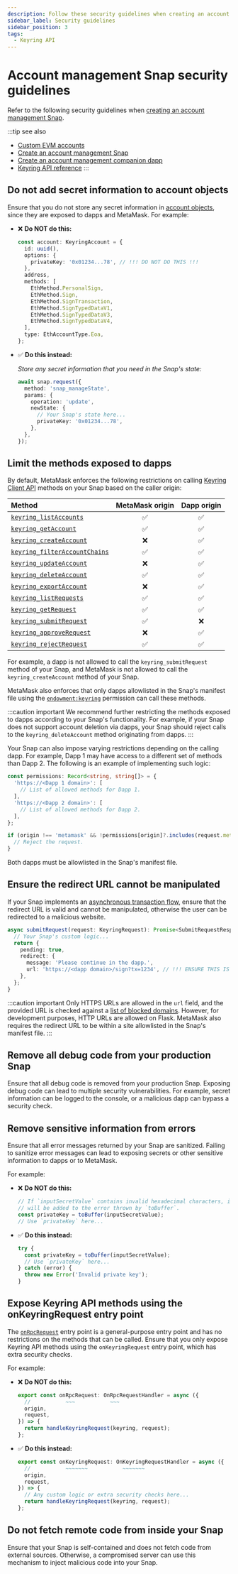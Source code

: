 ```yaml
---
description: Follow these security guidelines when creating an account management Snap.
sidebar_label: Security guidelines
sidebar_position: 3
tags:
  - Keyring API
---
```


# Account management Snap security guidelines

Refer to the following security guidelines when [creating an account management Snap](create-account-snap.md).

:::tip see also
- [Custom EVM accounts](index.md)
- [Create an account management Snap](create-account-snap.md)
- [Create an account management companion dapp](create-companion-dapp.md)
- [Keyring API reference](../../reference/keyring-api/index.md)
:::

## Do not add secret information to account objects

Ensure that you do not store any secret information in
[account objects](../../reference/keyring-api/client-api/objects.md#keyringaccount), since they are
exposed to dapps and MetaMask.
For example:

- ❌ **Do NOT do this:**

    ```ts
    const account: KeyringAccount = {
      id: uuid(),
      options: {
        privateKey: '0x01234...78', // !!! DO NOT DO THIS !!!
      },
      address,
      methods: [
        EthMethod.PersonalSign,
        EthMethod.Sign,
        EthMethod.SignTransaction,
        EthMethod.SignTypedDataV1,
        EthMethod.SignTypedDataV3,
        EthMethod.SignTypedDataV4,
      ],
      type: EthAccountType.Eoa,
    };
    ```

- ✅ **Do this instead:**

    *Store any secret information that you need in the Snap's state:*
    
    ```ts
    await snap.request({
      method: 'snap_manageState',
      params: {
        operation: 'update',
        newState: {
          // Your Snap's state here...
          privateKey: '0x01234...78',
        },
      },
    });
    ```

## Limit the methods exposed to dapps

By default, MetaMask enforces the following restrictions on calling
[Keyring Client API](../../reference/keyring-api/client-api/index.md) methods on your Snap based on
the caller origin:

| Method                                                                                                       |  MetaMask origin   |    Dapp origin     |
|:-------------------------------------------------------------------------------------------------------------|:------------------:|:------------------:|
| [`keyring_listAccounts`](../../reference/keyring-api/client-api/index.md#keyring_listaccounts)               | :white_check_mark: | :white_check_mark: |
| [`keyring_getAccount`](../../reference/keyring-api/client-api/index.md#keyring_getaccount)                   | :white_check_mark: | :white_check_mark: |
| [`keyring_createAccount`](../../reference/keyring-api/client-api/index.md#keyring_createaccount)             |        :x:         | :white_check_mark: |
| [`keyring_filterAccountChains`](../../reference/keyring-api/client-api/index.md#keyring_filteraccountchains) | :white_check_mark: | :white_check_mark: |
| [`keyring_updateAccount`](../../reference/keyring-api/client-api/index.md#keyring_updateaccount)             |        :x:         | :white_check_mark: |
| [`keyring_deleteAccount`](../../reference/keyring-api/client-api/index.md#keyring_deleteaccount)             | :white_check_mark: | :white_check_mark: |
| [`keyring_exportAccount`](../../reference/keyring-api/client-api/index.md#keyring_exportaccount)             |        :x:         | :white_check_mark: |
| [`keyring_listRequests`](../../reference/keyring-api/client-api/index.md#keyring_listrequests)               | :white_check_mark: | :white_check_mark: |
| [`keyring_getRequest`](../../reference/keyring-api/client-api/index.md#keyring_getrequest)                   | :white_check_mark: | :white_check_mark: |
| [`keyring_submitRequest`](../../reference/keyring-api/client-api/index.md#keyring_submitrequest)             | :white_check_mark: |        :x:         |
| [`keyring_approveRequest`](../../reference/keyring-api/client-api/index.md#keyring_approverequest)           |        :x:         | :white_check_mark: |
| [`keyring_rejectRequest`](../../reference/keyring-api/client-api/index.md#keyring_rejectrequest)             | :white_check_mark: | :white_check_mark: |

For example, a dapp is not allowed to call the `keyring_submitRequest` method of your Snap, and
MetaMask is not allowed to call the `keyring_createAccount` method of your Snap.

MetaMask also enforces that only dapps allowlisted in the Snap's manifest file using the
[`endowment:keyring`](../../reference/permissions.md#endowmentkeyring) permission can call these methods.

:::caution important
We recommend further restricting the methods exposed to dapps according to your Snap's functionality.
For example, if your Snap does not support account deletion via dapps, your Snap should reject
calls to the `keyring_deleteAccount` method originating from dapps.
:::

Your Snap can also impose varying restrictions depending on the calling dapp.
For example, Dapp 1 may have access to a different set of methods than Dapp 2.
The following is an example of implementing such logic:

```ts
const permissions: Record<string, string[]> = {
  'https://<Dapp 1 domain>': [
    // List of allowed methods for Dapp 1.
  ],
  'https://<Dapp 2 domain>': [
    // List of allowed methods for Dapp 2.
  ],
};

if (origin !== 'metamask' && !permissions[origin]?.includes(request.method)) {
  // Reject the request.
}
```

Both dapps must be allowlisted in the Snap's manifest file.

## Ensure the redirect URL cannot be manipulated

If your Snap implements an [asynchronous transaction flow](index.md#asynchronous-transaction-flow),
ensure that the redirect URL is valid and cannot be manipulated, otherwise the user can be
redirected to a malicious website.

```ts
async submitRequest(request: KeyringRequest): Promise<SubmitRequestResponse> {
  // Your Snap's custom logic...
  return {
    pending: true,
    redirect: {
      message: 'Please continue in the dapp.',
      url: 'https://<dapp domain>/sign?tx=1234', // !!! ENSURE THIS IS A SAFE URL !!!
    },
  };
}
```

:::caution important
Only HTTPS URLs are allowed in the `url` field, and the provided URL is checked against a
[list of blocked domains](https://github.com/MetaMask/eth-phishing-detect).
However, for development purposes, HTTP URLs are allowed on Flask.
MetaMask also requires the redirect URL to be within a site allowlisted in the Snap's manifest file.
:::

## Remove all debug code from your production Snap

Ensure that all debug code is removed from your production Snap.
Exposing debug code can lead to multiple security vulnerabilities.
For example, secret information can be logged to the console, or a malicious dapp can bypass a
security check.

## Remove sensitive information from errors

Ensure that all error messages returned by your Snap are sanitized.
Failing to sanitize error messages can lead to exposing secrets or other sensitive information to
dapps or to MetaMask.

For example:

- ❌ **Do NOT do this:**

  ```ts
  // If `inputSecretValue` contains invalid hexadecimal characters, its value
  // will be added to the error thrown by `toBuffer`.
  const privateKey = toBuffer(inputSecretValue);
  // Use `privateKey` here...
  ```

- ✅ **Do this instead:**

  ```ts
  try {
    const privateKey = toBuffer(inputSecretValue);
    // Use `privateKey` here...
  } catch (error) {
    throw new Error('Invalid private key');
  }
  ```

## Expose Keyring API methods using the onKeyringRequest entry point

The [`onRpcRequest`](../../reference/entry-points.md#onrpcrequest) entry point is a general-purpose
entry point and has no restrictions on the methods that can be called.
Ensure that you only expose Keyring API methods using the `onKeyringRequest` entry point, which has
extra security checks.

For example:

- ❌ **Do NOT do this:**

  ```ts
  export const onRpcRequest: OnRpcRequestHandler = async ({
    //           ~~~           ~~~
    origin,
    request,
  }) => {
    return handleKeyringRequest(keyring, request);
  };
  ```

- ✅ **Do this instead:**

  ```ts
  export const onKeyringRequest: OnKeyringRequestHandler = async ({
    //           ~~~~~~~           ~~~~~~~
    origin,
    request,
  }) => {
    // Any custom logic or extra security checks here...
    return handleKeyringRequest(keyring, request);
  };
  ```

## Do not fetch remote code from inside your Snap

Ensure that your Snap is self-contained and does not fetch code from external sources.
Otherwise, a compromised server can use this mechanism to inject malicious code into your Snap.
